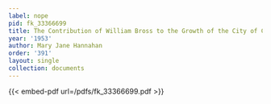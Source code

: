 ```yaml
---
label: nope
pid: fk_33366699
title: The Contribution of William Bross to the Growth of the City of Chicago
year: '1953'
author: Mary Jane Hannahan
order: '391'
layout: single
collection: documents
---
```



{{< embed-pdf url=/pdfs/fk_33366699.pdf >}}